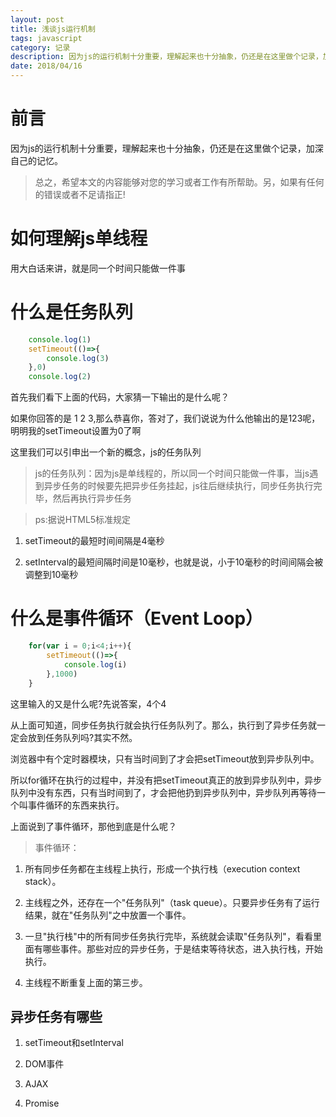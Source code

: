 ```yaml
---
layout: post
title: 浅谈js运行机制
tags: javascript
category: 记录
description: 因为js的运行机制十分重要，理解起来也十分抽象，仍还是在这里做个记录，加深自己的记忆。
date: 2018/04/16
---
```


# 前言

因为js的运行机制十分重要，理解起来也十分抽象，仍还是在这里做个记录，加深自己的记忆。

> 总之，希望本文的内容能够对您的学习或者工作有所帮助。另，如果有任何的错误或者不足请指正!

# 如何理解js单线程

用大白话来讲，就是同一个时间只能做一件事

# 什么是任务队列

```javascript
    console.log(1)
    setTimeout(()=>{
        console.log(3)
    },0)
    console.log(2)    
```

首先我们看下上面的代码，大家猜一下输出的是什么呢？

如果你回答的是 1 2 3,那么恭喜你，答对了，我们说说为什么他输出的是123呢，明明我的setTimeout设置为0了啊

这里我们可以引申出一个新的概念，js的任务队列

> js的任务队列：因为js是单线程的，所以同一个时间只能做一件事，当js遇到异步任务的时候要先把异步任务挂起，js往后继续执行，同步任务执行完毕，然后再执行异步任务

> ps:据说HTML5标准规定

1. setTimeout的最短时间间隔是4毫秒
    
2. setInterval的最短间隔时间是10毫秒，也就是说，小于10毫秒的时间间隔会被调整到10毫秒

# 什么是事件循环（Event Loop）

```javascript
    for(var i = 0;i<4;i++){
        setTimeout(()=>{
            console.log(i)
        },1000)
    }
```

这里输入的又是什么呢?先说答案，4个4

从上面可知道，同步任务执行就会执行任务队列了。那么，执行到了异步任务就一定会放到任务队列吗?其实不然。

浏览器中有个定时器模块，只有当时间到了才会把setTimeout放到异步队列中。

所以for循环在执行的过程中，并没有把setTimeout真正的放到异步队列中，异步队列中没有东西，只有当时间到了，才会把他扔到异步队列中，异步队列再等待一个叫事件循环的东西来执行。

上面说到了事件循环，那他到底是什么呢？

> 事件循环：

1. 所有同步任务都在主线程上执行，形成一个执行栈（execution context stack）。

2. 主线程之外，还存在一个"任务队列"（task queue）。只要异步任务有了运行结果，就在"任务队列"之中放置一个事件。

3. 一旦"执行栈"中的所有同步任务执行完毕，系统就会读取"任务队列"，看看里面有哪些事件。那些对应的异步任务，于是结束等待状态，进入执行栈，开始执行。

4. 主线程不断重复上面的第三步。

## 异步任务有哪些

1. setTimeout和setInterval

2. DOM事件

3. AJAX

4. Promise